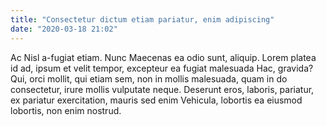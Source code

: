 ```yaml
---
title: "Consectetur dictum etiam pariatur, enim adipiscing"
date: "2020-03-18 21:02"
---
```


Ac Nisl a-fugiat etiam.
Nunc Maecenas ea odio sunt, aliquip.
Lorem platea id ad, ipsum et velit tempor, excepteur ea fugiat malesuada Hac, gravida?
Qui, orci mollit, qui etiam sem, non in mollis malesuada, quam in do consectetur, irure mollis vulputate neque.
Deserunt eros, laboris, pariatur, ex pariatur exercitation, mauris sed enim Vehicula, lobortis ea eiusmod lobortis, non enim nostrud.
